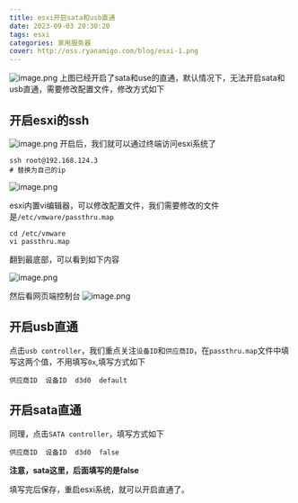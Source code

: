 ```yaml
---
title: esxi开启sata和usb直通
date: 2023-09-03 20:30:20
tags: esxi
categories: 家用服务器
cover: http://oss.ryanamigo.com/blog/esxi-1.png
---
```



![image.png](http://oss.ryanamigo.com/blog/esxi-1.png)
上图已经开启了sata和use的直通，默认情况下，无法开启sata和usb直通，需要修改配置文件，修改方式如下


## 开启esxi的ssh
![image.png](http://oss.ryanamigo.com/blog/esxi-2.png)
开启后，我们就可以通过终端访问esxi系统了

```shell
ssh root@192.168.124.3
# 替换为自己的ip
```
![image.png](http://oss.ryanamigo.com/blog/esxi-3.png)

esxi内置vi编辑器，可以修改配置文件，我们需要修改的文件是`/etc/vmware/passthru.map`
```shell
cd /etc/vmware
vi passthru.map

```

翻到最底部，可以看到如下内容

![image.png](http://oss.ryanamigo.com/blog/esxi-4.png)

然后看网页端控制台
![image.png](http://oss.ryanamigo.com/blog/esxi-5.png)

## 开启usb直通

点击`usb controller`，我们重点关注`设备ID`和`供应商ID`，在`passthru.map`文件中填写这两个值，不用填写`0x`,填写方式如下

```
供应商ID  设备ID  d3d0  default
```

## 开启sata直通
同理，点击`SATA controller`，填写方式如下
```
供应商ID  设备ID  d3d0  false
```
**注意，sata这里，后面填写的是false**

填写完后保存，重启esxi系统，就可以开启直通了。